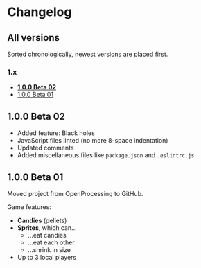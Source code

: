 # Changelog

[current]: #100-beta-02

## All versions

Sorted chronologically, newest versions are placed first.

### 1.x

- **[1.0.0 Beta 02][current]**
- [1.0.0 Beta 01](#100-beta-01)

## 1.0.0 Beta 02

- Added feature: Black holes
- JavaScript files linted (no more 8-space indentation)
- Updated comments
- Added miscellaneous files like `package.json` and `.eslintrc.js`

## 1.0.0 Beta 01

Moved project from OpenProcessing to GitHub.

Game features:

- **Candies** (pellets)
- **Sprites**, which can...
	- ...eat candies
	- ...eat each other
	- ...shrink in size
- Up to 3 local players

